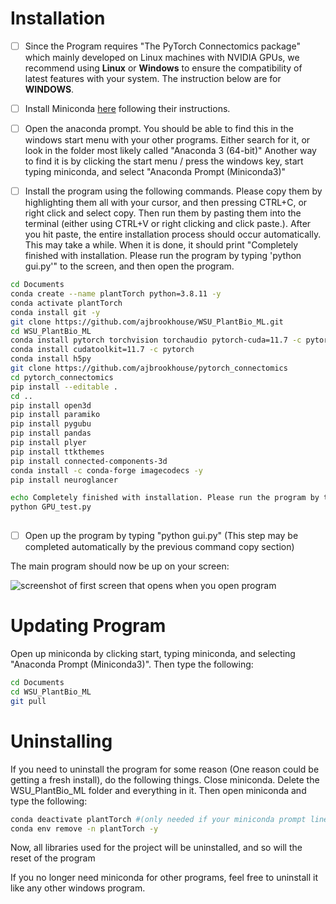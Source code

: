 # Installation

- [ ] Since the Program requires "The PyTorch Connectomics package" which mainly developed on Linux machines with NVIDIA GPUs, we recommend using **Linux** or **Windows** to ensure the compatibility of latest features with your system. The instruction below are for **WINDOWS**.

- [ ] Install Miniconda [here](https://docs.conda.io/en/latest/miniconda.html) following their instructions.

- [ ] Open the anaconda prompt. You should be able to find this in the windows start menu with your other programs. Either search for it, or look in the folder most likely called "Anaconda 3 (64-bit)" Another way to find it is by clicking the start menu / press the windows key, start typing miniconda, and select "Anaconda Prompt (Miniconda3)"

- [ ] Install the program using the following commands. Please copy them by highlighting them all with your cursor, and then pressing CTRL+C, or right click and select copy. Then run them by pasting them into the terminal (either using CTRL+V or right clicking and click paste.). After you hit paste, the entire installation process should occur automatically. This may take a while. When it is done, it should print "Completely finished with installation. Please run the program by typing 'python gui.py'" to the screen, and then open the program.

```bash
cd Documents
conda create --name plantTorch python=3.8.11 -y
conda activate plantTorch
conda install git -y
git clone https://github.com/ajbrookhouse/WSU_PlantBio_ML.git
cd WSU_PlantBio_ML
conda install pytorch torchvision torchaudio pytorch-cuda=11.7 -c pytorch -c nvidia -y
conda install cudatoolkit=11.7 -c pytorch
conda install h5py
git clone https://github.com/ajbrookhouse/pytorch_connectomics
cd pytorch_connectomics
pip install --editable .
cd ..
pip install open3d
pip install paramiko
pip install pygubu
pip install pandas
pip install plyer
pip install ttkthemes
pip install connected-components-3d
conda install -c conda-forge imagecodecs -y
pip install neuroglancer

echo Completely finished with installation. Please run the program by typing 'python gui.py'
python GPU_test.py
 
```

- [ ] Open up the program by typing "python gui.py" (This step may be completed automatically by the previous command copy section)

The main program should now be up on your screen:

![screenshot of first screen that opens when you open program](https://github.com/ajbrookhouse/WSU_PlantBio_ML/blob/main/screenshots/trainScreenshot.png)

# Updating Program

Open up miniconda by clicking start, typing miniconda, and selecting "Anaconda Prompt (Miniconda3)". Then type the following:
```bash
cd Documents
cd WSU_PlantBio_ML
git pull
```

# Uninstalling

If you need to uninstall the program for some reason (One reason could be getting a fresh install), do the following things. Close miniconda. Delete the WSU_PlantBio_ML folder and everything in it. Then open miniconda and type the following:

```bash
conda deactivate plantTorch #(only needed if your miniconda prompt lines start with (plantTorch). If they say (base) you don't need this step)
conda env remove -n plantTorch -y
```

Now, all libraries used for the project will be uninstalled, and so will the reset of the program

If you no longer need miniconda for other programs, feel free to uninstall it like any other windows program.


